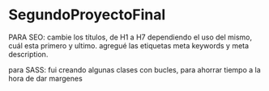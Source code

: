 # SegundoProyectoFinal
PARA SEO: cambie los títulos, de H1 a H7 dependiendo el uso del mismo, cuál esta primero y ultimo.
agregué las etiquetas meta keywords y meta description.

para SASS:
fui creando algunas clases con bucles, para ahorrar tiempo a la hora de dar margenes
